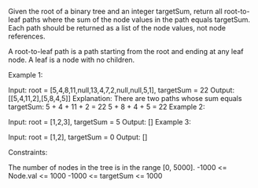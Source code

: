 Given the root of a binary tree and an integer targetSum, return all root-to-leaf paths where the sum of the node values in the path equals targetSum. Each path should be returned as a list of the node values, not node references.

A root-to-leaf path is a path starting from the root and ending at any leaf node. A leaf is a node with no children.

Example 1:

Input: root = [5,4,8,11,null,13,4,7,2,null,null,5,1], targetSum = 22
Output: [[5,4,11,2],[5,8,4,5]]
Explanation: There are two paths whose sum equals targetSum:
5 + 4 + 11 + 2 = 22
5 + 8 + 4 + 5 = 22
Example 2:

Input: root = [1,2,3], targetSum = 5
Output: []
Example 3:

Input: root = [1,2], targetSum = 0
Output: []

Constraints:

The number of nodes in the tree is in the range [0, 5000].
-1000 <= Node.val <= 1000
-1000 <= targetSum <= 1000
